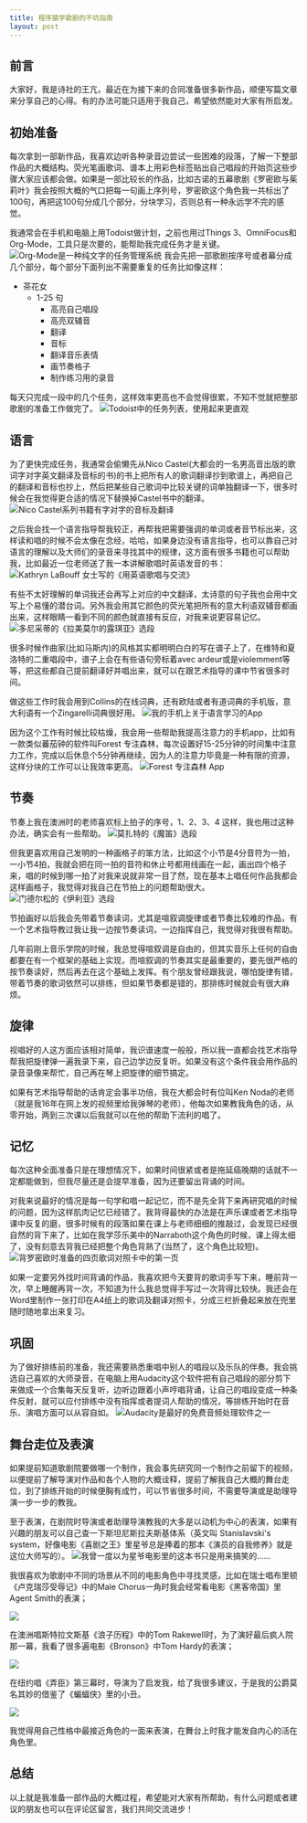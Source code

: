 ```yaml
---
title: 程序猿学歌剧的不坑指南
layout: post
---
```

## 前言

大家好，我是诗社的王亢，最近在为接下来的合同准备很多新作品，顺便写篇文章来分享自己的心得。有的办法可能只适用于我自己，希望依然能对大家有所启发。

## 初始准备

每次拿到一部新作品，我喜欢边听各种录音边尝试一些困难的段落，了解一下整部作品的大概结构。荧光笔画歌词、谱本上用彩色标签贴出自己唱段的开始页这些步骤大家应该都会做。如果是一部比较长的作品，比如古诺的五幕歌剧《罗密欧与茱莉叶》我会按照大概的气口把每一句画上序列号，罗密欧这个角色我一共标出了100句，再把这100句分成几个部分，分块学习，否则总有一种永远学不完的感觉。

我通常会在手机和电脑上用Todoist做计划，之前也用过Things 3、OmniFocus和Org-Mode，工具只是次要的，能帮助我完成任务才是关键。
![Org-Mode是一种纯文字的任务管理系统](https://tva1.sinaimg.cn/large/007S8ZIlgy1ghoal13tcgj30pg095mze.jpg)
我会先把一部歌剧按序号或者幕分成几个部分，每个部分下面列出不需要重复的任务比如像这样：

* 茶花女
    * 1-25 句
        * 高亮自己唱段
        * 高亮双辅音
        * 翻译
        * 音标
        * 翻译音乐表情
        * 画节奏格子
        * 制作练习用的录音

每天只完成一段中的几个任务，这样效率更高也不会觉得很累，不知不觉就把整部歌剧的准备工作做完了。
![Todoist中的任务列表，使用起来更直观](https://tva1.sinaimg.cn/large/007S8ZIlgy1ghoalnplo0j30u01mdgpv.jpg)

## 语言

为了更快完成任务，我通常会偷懒先从Nico Castel(大都会的一名男高音出版的歌词字对字英文翻译及音标的书)的书上把所有人的歌词翻译抄到歌谱上，再把自己的翻译和音标也抄上，然后把某些自己歌词中比较关键的词单独翻译一下，很多时候会在我觉得更合适的情况下替换掉Castel书中的翻译。
![Nico Castel系列书籍有字对字的音标及翻译](https://tva1.sinaimg.cn/large/007S8ZIlgy1ghoalyvrhng30dw0ci0t4.gif)

之后我会找一个语言指导帮我较正，再帮我把需要强调的单词或者音节标出来，这样读和唱的时候不会太像在念经，哈哈，如果身边没有语言指导，也可以靠自己对语言的理解以及大师们的录音来寻找其中的规律，这方面有很多书籍也可以帮助我，比如最近一位老师送了我一本讲解歌唱时英语发音的书：
![Kathryn LaBouff 女士写的《用英语歌唱与交流》](https://tva1.sinaimg.cn/large/007S8ZIlgy1ghoam4eqcwj30u0129432.jpg)

 有些不太好理解的单词我还会再写上对应的中文翻译，太诗意的句子我也会用中文写上个易懂的潜台词。另外我会用其它颜色的荧光笔把所有的意大利语双辅音都画出来，这样眼睛一看到不同的颜色就直接有反应，对我来说更容易记忆。
![多尼采蒂的《拉美莫尔的露琪亚》选段](https://tva1.sinaimg.cn/large/007S8ZIlgy1ghoambkw0ij30yg0t5dlt.jpg)

很多时候作曲家(比如马斯内)的风格其实都明明白白的写在谱子上了，在维特和夏洛特的二重唱段中，谱子上会在有些语句旁标着avec ardeur或是violemment等等，把这些都自己提前翻译好并唱出来，就可以在跟艺术指导的课中节省很多时间。

做这些工作时我会用到Collins的在线词典，还有欧陆或者有道词典的手机版，意大利语有一个Zingarelli词典很好用。
![我的手机上关于语言学习的App](https://tva1.sinaimg.cn/large/007S8ZIlgy1ghoamjp25sj30u60u079x.jpg)

因为这个工作有时候比较枯燥，我会用一些帮助我提高注意力的手机app，比如有一款类似蕃茄钟的软件叫Forest 专注森林，每次设置好15-25分钟的时间集中注意力工作，完成以后休息个5分钟再继续，因为人的注意力毕竟是一种有限的资源，这样分块的工作可以让我效率更高。
![Forest 专注森林 App](https://tva1.sinaimg.cn/large/007S8ZIlgy1ghoamql91ej30hs0qoabl.jpg)

## 节奏

节奏上我在澳洲时的老师喜欢标上拍子的序号，1、2、3、4 这样，我也用过这种办法，确实会有一些帮助。
![莫扎特的《魔笛》选段](https://tva1.sinaimg.cn/large/007S8ZIlgy1ghoan9umazj30x90u0af1.jpg)

但我更喜欢用自己发明的一种画格子的笨方法，比如这个小节是4分音符为一拍，一小节4拍，我就会把在同一拍的音符和休止号都用线画在一起，画出四个格子来，唱的时候到哪一拍了对我来说就非常一目了然，现在基本上唱任何作品我都会这样画格子，我觉得对我自己在节拍上的问题帮助很大。
![门德尔松的《伊利亚》选段](https://tva1.sinaimg.cn/large/007S8ZIlgy1ghoangedymj30yg0rm0zr.jpg)

节拍画好以后我会先带着节奏读词，尤其是喧叙调旋律或者节奏比较难的作品，有一个艺术指导教过我让我一边按节奏读词，一边指挥自己，我觉得对我很有帮助。

几年前刚上音乐学院的时候，我总觉得喧叙调是自由的，但其实音乐上任何的自由都要在有一个框架的基础上实现，而喧叙调的节奏其实是最重要的，要先很严格的按节奏读好，然后再去在这个基础上发挥。有个朋友曾经跟我说，哪怕旋律有错，带着节奏的歌词依然可以排练，但如果节奏都是错的，那排练时候就会有很大麻烦。

## 旋律

视唱好的人这方面应该相对简单，我识谱速度一般般，所以我一直都会找艺术指导帮我把旋律弹一遍我录下来，自己边学边反复听。如果没有这个条件我会用作品的录音录像来帮忙，自己再在琴上把旋律的细节搞定。

如果有艺术指导帮助的话肯定会事半功倍，我在大都会时有位叫Ken Noda的老师（就是我16年在网上发的视频里给我弹琴的老师），他每次如果教我角色的话，从零开始，两到三次课以后我就可以在他的帮助下流利的唱了。

## 记忆

每次这种全面准备只是在理想情况下，如果时间很紧或者是拖延癌晚期的话就不一定都能做到，但我尽量还是会提早准备，因为还要留出背诵的时间。

对我来说最好的情况是每一句学和唱一起记忆，而不是先全背下来再研究唱的时候的问题，因为这样肌肉记忆已经错了。我背得最快的办法是在声乐课或者艺术指导课中反复的磨，很多时候有的段落如果在课上与老师细细的推敲过，会发现已经很自然的背下来了，比如在我学莎乐美中的Narraboth这个角色的时候，课上得太细了，没有刻意去背我已经把整个角色背熟了(当然了，这个角色比较短)。
![背罗密欧时准备的四页歌词对照卡中的第一页](https://tva1.sinaimg.cn/large/007S8ZIlgy1ghoannxuaij312u0u048f.jpg)

如果一定要另外找时间背诵的作品，我喜欢把今天要背的歌词手写下来，睡前背一次，早上睡醒再背一次，不知道为什么我总觉得手写过一次背得比较快。我还会在Word里制作一张打印在A4纸上的歌词及翻译对照卡，分成三栏折叠起来放在兜里随时随地拿出来复习。

## 巩固

为了做好排练前的准备，我还需要熟悉重唱中别人的唱段以及乐队的伴奏。我会挑选自己喜欢的大师录音，在电脑上用Audacity这个软件把有自己唱段的部分剪下来做成一个合集每天反复听，边听边跟着小声哼唱背诵，让自己的唱段变成一种条件反射，就可以应付排练中没有指挥或者提词人帮助的情况，等排练开始时在音乐、演唱方面可以从容自如。
![Audacity是最好的免费音频处理软件之一](https://tva1.sinaimg.cn/large/007S8ZIlgy1ghoanu9b55j30or0fuq83.jpg)


## 舞台走位及表演

如果提前知道歌剧院要做哪一个制作，我会事先研究同一个制作之前留下的视频，以便提前了解导演对作品和各个人物的大概诠释，提前了解我自己大概的舞台走位，到了排练开始的时候便胸有成竹，可以节省很多时间，不需要导演或是助理导演一步一步的教我。

至于表演，在剧院时导演或者助理导演教我的大多是以动机为中心的表演，如果有兴趣的朋友可以自己查一下斯坦尼斯拉夫斯基体系（英文叫 Stanislavski's system，好像电影《喜剧之王》里星爷总是捧着的那本《演员的自我修养》就是这位大师写的）。
![我曾一度以为星爷电影里的这本书只是用来搞笑的……](https://tva1.sinaimg.cn/large/007S8ZIlgy1ghoao138tqj30dw08c0t1.jpg)

我很喜欢为歌剧中不同的场景从不同的电影角色中寻找灵感，比如在瑞士唱布里顿《卢克瑞莎受辱记》中的Male Chorus一角时我会经常看电影《黑客帝国》里Agent Smith的表演；

![](https://tva1.sinaimg.cn/large/007S8ZIlgy1ghoaoc5edig30dw05kx6d.gif)

在澳洲唱斯特拉文斯基《浪子历程》中的Tom Rakewell时，为了演好最后疯人院那一幕，我看了很多遍电影《Bronson》中Tom Hardy的表演；

![](https://tva1.sinaimg.cn/large/007S8ZIlgy1ghoarsbtevg30b405x4p5.gif)

在纽约唱《弄臣》第三幕时，导演为了启发我，给了我很多建议，于是我的公爵莫名其妙的借鉴了《蝙蝠侠》里的小丑。 

![](https://tva1.sinaimg.cn/large/007S8ZIlgy1ghoaowaq0dg30f006ju0x.gif)

我觉得用自己性格中最接近角色的一面来表演，在舞台上时我才能发自内心的活在角色里。

## 总结

以上就是我准备一部作品的大概过程，希望能对大家有所帮助，有什么问题或者建议的朋友也可以在评论区留言，我们共同交流进步！